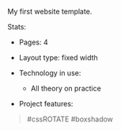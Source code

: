 My first website template.  

Stats:
* Pages: 4
* Layout type: fixed width
* Technology in use:
	+ All theory on practice

* Project features:
>#cssROTATE #boxshadow

